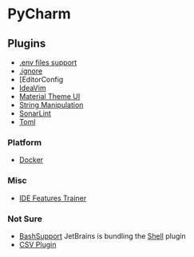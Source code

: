 # PyCharm
## Plugins
* [.​env files support](https://plugins.jetbrains.com/plugin/9525--env-files-support)
* [.ignore](https://plugins.jetbrains.com/plugin/7495--ignore)
* [EditorConfig
* [IdeaVim](https://plugins.jetbrains.com/plugin/164-ideavim)
* [Material Theme UI](https://plugins.jetbrains.com/plugin/8006-material-theme-ui)
* [String Manipulation](https://plugins.jetbrains.com/plugin/2162-string-manipulation)
* [SonarLint](https://plugins.jetbrains.com/plugin/7973-sonarlint)
* [Toml](https://plugins.jetbrains.com/plugin/8195-toml)

### Platform
* [Docker](https://plugins.jetbrains.com/plugin/7724-docker)

### Misc
* [IDE Features Trainer](https://plugins.jetbrains.com/plugin/8554-ide-features-trainer)

### Not Sure
* [BashSupport](https://plugins.jetbrains.com/plugin/4230-bashsupport)
  JetBrains is bundling the [Shell](https://plugins.jetbrains.com/plugin/13122-shell-script) plugin 
* [CSV Plugin](https://plugins.jetbrains.com/plugin/10037-csv-plugin)
<!--stackedit_data:
eyJoaXN0b3J5IjpbMjMxMTE1NDc1LDc4MDEyNzA3LC05MDkwNT
c5MDFdfQ==
-->